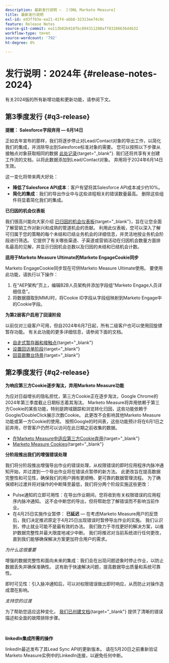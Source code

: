 ```yaml
---
description: 最新发行说明 —  [!DNL Marketo Measure]
title: 最新发行说明
exl-id: e93ff03e-ea21-41f4-abb8-32313ee74c0c
feature: Release Notes
source-git-commit: ea113b02b910fbc894311200aff83286636d4b32
workflow-type: tm+mt
source-wordcount: '792'
ht-degree: 0%

---
```


# 发行说明：2024年 {#release-notes-2024}

有关2024版的所有新增功能和更新功能，请参阅下文。

## 第3季度发行 {#q3-release}

<p>

**提醒： Salesforce字段弃用 — 6月14日**

正如去年宣布的那样，我们将逐步停止对Lead/Contact对象的导出工作，以简化我们的集成，并消除导出到Salesforce标准对象的需要。 您可以按照以下步骤从接触点对象获取相同的数据 [此处记录](/help/release-notes/previous-releases/2023.md#deprecations){target="_blank"}. 我们还将共享有关创建工作流的文档，以将此数据添加到Lead/Contact对象。 弃用将于2024年6月14日生效。

这一变化将带来两大好处：

* **降低了Salesforce API成本**：客户有望将其Salesforce API成本减少约10%。
* **简化的集成**：我们的导出作业中与这些进程相关的错误数量最高。 删除这些组件将显着简化我们的集成。

**已归因的机会仪表板**

我们很高兴能向大家介绍 [已归因的机会仪表板](/help/marketo-measure-discover-ui/dashboards/attributed-opportunity-dashboard.md){target="_blank"}，旨在让您全面了解营销工作对新兴和成熟的管道机会的贡献。 利用此仪表板，您可以深入了解可归属于您的策略的每个未结和已结业务机会的详细信息，并灵活地按业务机会阶段进行筛选。 它提供了有关哪些渠道、子渠道或营销活动在归因机会数量方面排名最高的见解，并显示归因机会总数以及归因的未结和已结机会计数。

**适用于Marketo Measure Ultimate的Marketo EngageCookie同步**

Marketo EngageCookie同步现在可供Marketo Measure Ultimate使用。 要使用此功能，请执行以下操作：

1. 在“AEP架构”页上，编辑B2B人员架构并添加字段组“Marketo Engage人员详细信息”。
1. 将数据摄取到MMU时，将Cookie ID字段从字段组映射到Marketo Engage中的Cookie字段。

**为第2层客户启用了回滚阶段**

以前仅对三级客户可用，但自2024年6月7日起，所有二级客户也可以使用回旋镖暂存功能。 有关此功能的更多详细信息，请参阅下面的文档。

* [自走式暂存器和接触点](/help/advanced-marketo-measure-features/boomerang/boomerang-stages-and-touchpoints.md){target="_blank"}
* [设置回访单阶段](/help/advanced-marketo-measure-features/boomerang/setting-up-boomerang-stages.md){target="_blank"}
* [回音廊舞台场景](/help/advanced-marketo-measure-features/boomerang/boomerang-stage-scenarios.md){target="_blank"}

<p>

## 第2季度发行 {#q2-release}

<p>

**为响应第三方Cookie逐步淘汰，弃用Marketo Measure功能**

为应对日益增长的隐私担忧，第三方Cookie正在逐步淘汰，Google Chrome的2024年第三季度截止日期标志着其淘汰。 Marketo Measure将弃用依赖于第三方Cookie的某些功能，特别是跨域跟踪和浏览转化归因，这些功能依赖于Google/DoubleClick展示次数Cookie。 此更改不会影响其他Marketo Measure功能或第一方Cookie的使用。 按照Google的时间表，这些功能预计将在6月1日之前弃用，尽管客户仍然可以访问在此日期之前收集的数据。

* [在Marketo Measure中适应第三方Cookie弃用](https://nation.marketo.com/t5/employee-blogs/adapting-to-third-party-cookie-deprecation-in-marketo-measure/ba-p/345110){target="_blank"}
* [Marketo Measure Cookies](/help/marketo-measure-tracking/setting-up-tracking/marketo-measure-cookies.md){target="_blank"}

**分阶段推出我们的增强错误处理**

我们将分阶段推出增强导出作业的错误处理，从权限错误的即时应用程序内脉冲通知开始，并过渡到一个导出作业将在错误点暂停的新方法。 此更改旨在提高数据完整性和可见性，确保我们的用户拥有更顺畅、更可靠的数据管理流程。 为了确保顺利过渡并将对操作的中断降至最低，我们将分两个阶段实施这些更改：

* Pulse通知的立即可用性：在导出作业期间，您将收到有关权限错误的应用程序内脉冲通知。 这不会中断您的导出，但将帮助您了解错误而不影响当前作业。
* 在4月25日实施作业暂停： **已延迟**  — 在考虑Marketo Measure用户的反馈后，我们决定推迟原定于4月25日出现错误时暂停导出作业的实施。 我们认识到，停止就业可能不是最有效的办法。 我们致力于寻找更好的解决方案，以维护数据完整性并最大限度地减少中断。 我们将推迟对当前系统进行任何更改，直到我们能够确保解决方案更加符合用户的需求。

_为什么这很重要_

增强的数据完整性和面向未来的集成：我们会在出现问题迹象时停止作业，以防止数据丢失并确保准确性。 这有助于快速解决问题，提高数据导出质量和系统可靠性。

即时可见性：引入脉冲通知后，可以对权限错误做出即时响应，从而防止对操作造成潜在影响。

_支持您的过渡_

为了帮助您适应这种变化， [我们已创建文档](/help/configuration-and-setup/getting-started-with-marketo-measure/error-notifications.md){target="_blank"} 提供了清晰的错误描述和全面的故障排除步骤。

<br>

**linkedIn集成所需的操作**

linkedIn最近发布了其Lead Sync API的更新版本。 请在5月20日之前重新验证Marketo Measure实例中的LinkedIn连接，以避免任何中断。

